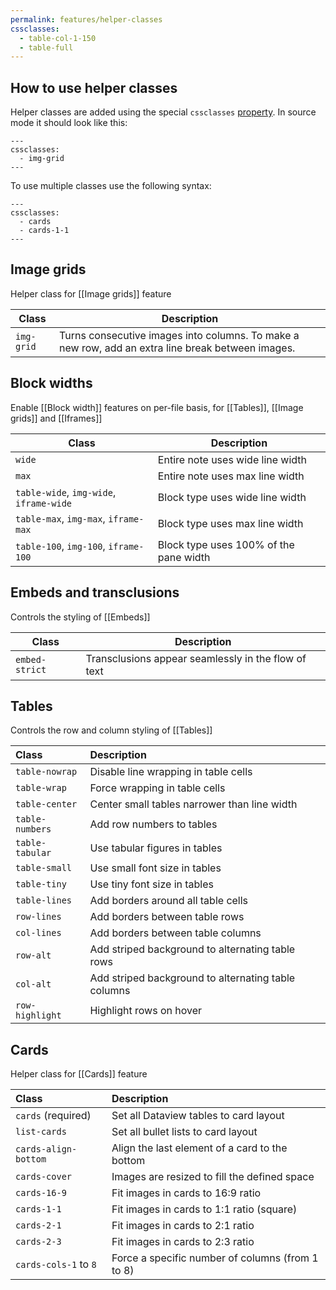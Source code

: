 ```yaml
---
permalink: features/helper-classes
cssclasses:
  - table-col-1-150
  - table-full
---
```

## How to use helper classes

Helper classes are added using the special `cssclasses` [property](https://help.obsidian.md/Editing+and+formatting/Properties). In source mode it should look like this:

```
---
cssclasses:
  - img-grid
---
```

To use multiple classes use the following syntax:

```
---
cssclasses:
  - cards
  - cards-1-1
---
```

## Image grids

Helper class for [[Image grids]] feature

| Class          | Description                                         |
| -------------- | --------------------------------------------------- |
| `img-grid` | Turns consecutive images into columns. To make a new row, add an extra line break between images. |

## Block widths

Enable [[Block width]] features on per-file basis, for [[Tables]], [[Image grids]] and [[Iframes]]

| Class                                   | Description                            |
| --------------------------------------- | -------------------------------------- |
| `wide`                                  | Entire note uses wide line width       |
| `max`                                   | Entire note uses max line width        |
| `table-wide`, `img-wide`, `iframe-wide` | Block type uses wide line width        |
| `table-max`, `img-max`, `iframe-max`    | Block type uses max line width         |
| `table-100`, `img-100`, `iframe-100`    | Block type uses 100% of the pane width |

## Embeds and transclusions

Controls the styling of [[Embeds]]

| Class          | Description                                         |
| -------------- | --------------------------------------------------- |
| `embed-strict` | Transclusions appear seamlessly in the flow of text |

## Tables

Controls the row and column styling of [[Tables]]

| Class           | Description                                         |
| :-------------- | :-------------------------------------------------- |
| `table-nowrap`  | Disable line wrapping in table cells                |
| `table-wrap`    | Force wrapping in table cells                       |
| `table-center`  | Center small tables narrower than line width        |
| `table-numbers` | Add row numbers to tables                           |
| `table-tabular` | Use tabular figures in tables                       |
| `table-small`   | Use small font size in tables                       |
| `table-tiny`    | Use tiny font size in tables                        |
| `table-lines`   | Add borders around all table cells                  |
| `row-lines`     | Add borders between table rows                      |
| `col-lines`     | Add borders between table columns                   |
| `row-alt`       | Add striped background to alternating table rows    |
| `col-alt`       | Add striped background to alternating table columns |
| `row-highlight` | Highlight rows on hover                             |

## Cards

Helper class for [[Cards]] feature

| Class                 | Description                                      |
| :-------------------- | :----------------------------------------------- |
| `cards` (required)    | Set all Dataview tables to card layout           |
| `list-cards`          | Set all bullet lists to card layout              |
| `cards-align-bottom`  | Align the last element of a card to the bottom   |
| `cards-cover`         | Images are resized to fill the defined space     |
| `cards-16-9`          | Fit images in cards to 16:9 ratio                |
| `cards-1-1`           | Fit images in cards to 1:1 ratio (square)        |
| `cards-2-1`           | Fit images in cards to 2:1 ratio                 |
| `cards-2-3`           | Fit images in cards to 2:3 ratio                 |
| `cards-cols-1` to `8` | Force a specific number of columns (from 1 to 8) |
